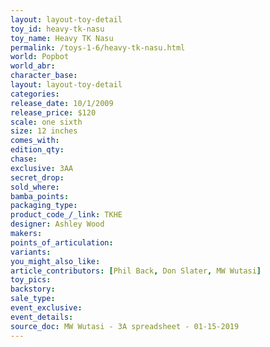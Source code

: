 ```yaml
---
layout: layout-toy-detail 
toy_id: heavy-tk-nasu
toy_name: Heavy TK Nasu
permalink: /toys-1-6/heavy-tk-nasu.html
world: Popbot
world_abr: 
character_base: 
layout: layout-toy-detail
categories: 
release_date: 10/1/2009
release_price: $120 
scale: one sixth
size: 12 inches
comes_with: 
edition_qty: 
chase: 
exclusive: 3AA
secret_drop: 
sold_where: 
bamba_points: 
packaging_type: 
product_code_/_link: TKHE
designer: Ashley Wood
makers: 
points_of_articulation: 
variants: 
you_might_also_like: 
article_contributors: [Phil Back, Don Slater, MW Wutasi]
toy_pics: 
backstory: 
sale_type: 
event_exclusive: 
event_details: 
source_doc: MW Wutasi - 3A spreadsheet - 01-15-2019
---
```

